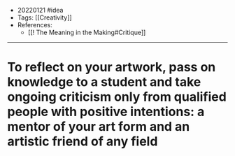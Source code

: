 - 20220121 #idea
- Tags: [[Creativity]]
- References:
	- [[! The Meaning in the Making#Critique]]

---

# To reflect on your artwork, pass on knowledge to a student and take ongoing criticism only from qualified people with positive intentions: a mentor of your art form and an artistic friend of any field